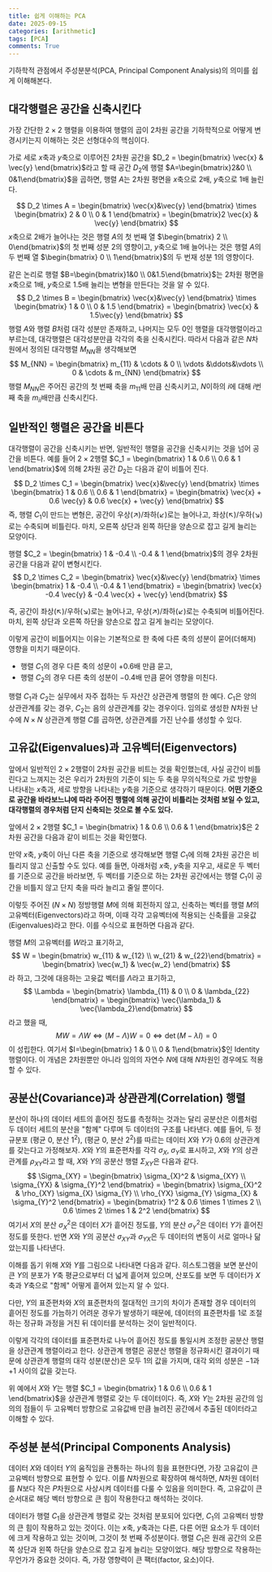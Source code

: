 ```yaml
---
title: 쉽게 이해하는 PCA
date: 2025-09-15
categories: [arithmetic]
tags: [PCA]
comments: True
---
```




기하학적 관점에서 주성분분석(PCA, Principal Component Analysis)의 의미를 쉽게 이해해본다.



## 대각행렬은 공간을 신축시킨다

가장 간단한 $2\times2$ 행렬을 이용하여 행렬의 곱이 2차원 공간을 기하학적으로 어떻게 변경시키는지 이해하는 것은 선형대수의 핵심이다.

가로 세로 $x$축과 $y$축으로 이루어진 2차원 공간을 $D_2 = \begin{bmatrix} \vec{x} & \vec{y} \end{bmatrix}$라고 할 때 공간 $D_2$에 행렬 $A=\begin{bmatrix}2&0 \\ 0&1\end{bmatrix}$을 곱하면, 행렬 $A$는 2차원 평면을 $x$축으로 2배, $y$축으로 1배 늘린다.

$$
D_2 \times A = \begin{bmatrix} \vec{x}&\vec{y} \end{bmatrix} \times \begin{bmatrix} 2 & 0 \\ 0 & 1 \end{bmatrix} = \begin{bmatrix}2 \vec{x} & \vec{y} \end{bmatrix}
$$
$x$축으로 2배가 늘어나는 것은 행렬 $A$의 첫 번째 열 $\begin{bmatrix} 2 \\ 0\end{bmatrix}$의 첫 번째 성분 $2$의 영향이고, $y$축으로 1배 늘어나는 것은 행렬 $A$의 두 번째 열 $\begin{bmatrix} 0 \\ 1\end{bmatrix}$의 두 번재 성분 $1$의 영향이다.

같은 논리로 행렬 $B=\begin{bmatrix}1&0 \\ 0&1.5\end{bmatrix}$는 2차원 평면을 $x$축으로 1배, $y$축으로 1.5배 늘리는 변형을 만든다는 것을 알 수 있다.
$$
D_2 \times B = \begin{bmatrix} \vec{x}&\vec{y} \end{bmatrix} \times \begin{bmatrix} 1 & 0 \\ 0 & 1.5 \end{bmatrix} = \begin{bmatrix} \vec{x} & 1.5\vec{y} \end{bmatrix}
$$
행렬 $A$와 행렬 $B$처럼 대각 성분만 존재하고, 나머지는 모두 $0$인 행렬을 대각행렬이라고 부르는데, 대각행렬은 대각성분만큼 각각의 축을 신축시킨다. 따라서 다음과 같은 $N$차원에서 정의된 대각행렬 $M_{NN}$을 생각해보면
$$
M_{NN} = \begin{bmatrix} m_{11} & \cdots & 0 \\ \vdots &\ddots&\vdots \\ 0 & \cdots & m_{NN} \end{bmatrix}
$$
행렬 $M_{NN}$은 주어진 공간의 첫 번째 축을 $m_{11}$배 만큼 신축시키고, $N$이하의 $i$에 대해 $i$번째 축을 $m_{ii}$배만큼 신축시킨다.





## 일반적인 행렬은 공간을 비튼다

대각행렬이 공간을 신축시키는 반면, 일반적인 행렬을 공간을 신축시키는 것을 넘어 공간을 비튼다. 예를 들어 $2 \times 2$행렬 $C_1 = \begin{bmatrix} 1 & 0.6 \\ 0.6 & 1 \end{bmatrix}$에 의해 2차원 공간 $D_2$는 다음과 같이 비틀어 진다.
$$
D_2 \times C_1 = \begin{bmatrix} \vec{x}&\vec{y} \end{bmatrix} \times \begin{bmatrix} 1 & 0.6 \\ 0.6 & 1 \end{bmatrix} = \begin{bmatrix} \vec{x} + 0.6 \vec{y} & 0.6 \vec{x} + \vec{y} \end{bmatrix}
$$
즉, 행렬 $C_1$이 만드는 변형은, 공간이 우상(↗)/좌하(↙)로는 늘어나고, 좌상(↖)/우하(↘)로는 수축되며 비틀린다. 마치, 오른쪽 상단과 왼쪽 하단을 양손으로 잡고 길게 늘리는 모양이다.



행렬 $C_2 = \begin{bmatrix} 1 & -0.4 \\ -0.4 & 1 \end{bmatrix}$의 경우 2차원 공간을 다음과 같이 변형시킨다.
$$
D_2 \times C_2 = \begin{bmatrix} \vec{x}&\vec{y} \end{bmatrix} \times \begin{bmatrix} 1 & -0.4 \\ -0.4 & 1 \end{bmatrix} = \begin{bmatrix} \vec{x} -0.4 \vec{y} & -0.4 \vec{x} + \vec{y} \end{bmatrix}
$$


즉, 공간이 좌상(↖)/우하(↘)로는 늘어나고, 우상(↗)/좌하(↙)로는 수축되며 비틀어진다. 마치, 왼쪽 상단과 오른쪽 하단을 양손으로 잡고 길게 늘리는 모양이다.

이렇게 공간이 비틀어지는 이유는 기본적으로 한 축에 다른 축의 성분이 묻어(더해져) 영향을 미치기 때문이다. 

- 행렬 $C_1$의 경우 다른 축의 성문이 $+0.6$배 만큼 묻고,
- 행렬 $C_2$의 경우 다른 축의 성분이 $-0.4$배 만큼 묻어 영향을 미친다.

행렬 $C_1$과 $C_2$는 실무에서 자주 접하는 두 자산간 상관관계 행렬의 한 예다. $C_1$은 양의 상관관계를 갖는 경우, $C_2$는 음의 상관관계를 갖는 경우이다. 임의로 생성한 $N$차원 난수에 $N \times N$ 상관관계 행렬 $C$를 곱하면, 상관관계를 가진 난수를 생성할 수 있다.



## 고유값(Eigenvalues)과 고유벡터(Eigenvectors)

앞에서 일반적인 $2 \times 2$행렬이 2차원 공간을 비트는 것을 확인했는데, 사실 공간이 비틀린다고 느껴지는 것은 우리가 2차원의 기준이 되는 두 축을 무의식적으로 가로 방향을 나타내는 $x$축과, 세로 방향을 나타내는 $y$축을 기준으로 생각하기 때문이다. **어떤 기준으로 공간을 바라보느냐에 따라 주어진 행렬에 의해 공간이 비틀리는 것처럼 보일 수 있고, 대각행렬의 경우처럼 단지 신축되는 것으로 볼 수도 있다.**

앞에서 $2\times2$행렬 $C_1 = \begin{bmatrix} 1 & 0.6 \\ 0.6 & 1 \end{bmatrix}$은 2차원 공간을 다음과 같이 비트는 것을 확인했다.

만약 $x$축, $y$축이 아닌 다른 축을 기준으로 생각해보면 행렬 $C_1$에 의해 2차원 공간은 비틀리지 않고 신출할 수도 있다. 예를 들면, 아래처럼 $x$축, $y$축을 지우고, 새로운 두 벡터를 기준으로 공간을 바라보면, 두 벡터를 기준으로 하는 2차원 공간에서는 행렬 $C_1$이 공간을 비틀지 않고 단지 축을 따라 늘리고 줄일 뿐이다.



이렇듯 주어진 ($N \times N$) 정방행렬 $M$에 의해 회전하지 않고, 신축하는 벡터를 행렬 $M$의 고유벡터(Eigenvectors)라고 하며, 이때 각각 고유벡터에 적용되는 신축률을 고윳값(Eigenvalues)라고 한다. 이를 수식으로 표현하면 다음과 같다.

행렬 $M$의 고유벡터를 $W$라고 표기하고,
$$
W = \begin{bmatrix} w_{11} & w_{12} \\ w_{21} & w_{22}\end{bmatrix} = \begin{bmatrix} \vec{w_1} & \vec{w_2} \end{bmatrix}
$$
라 하고, 그것에 대응하는 고윳값 벡터를 $\Lambda$라고 표기하고,
$$
\Lambda = \begin{bmatrix} \lambda_{11} & 0 \\ 0 & \lambda_{22} \end{bmatrix} = \begin{bmatrix} \vec{\lambda_1} & \vec{\lambda_2}\end{bmatrix}
$$
라고 했을 때,
$$
MW = \Lambda W \Leftrightarrow (M-\Lambda)W=0 \Leftrightarrow \det(M-\lambda I) = 0
$$
이 성립한다. 여기서 $I=\begin{bmatrix} 1 & 0 \\ 0 & 1\end{bmatrix}$인 Identity 행렬이다. 이 개념은 2차원뿐만 아니라 임의의 자연수 $N$에 대해 $N$차원인 경우에도 적용할 수 있다.



## 공분산(Covariance)과 상관관계(Correlation) 행렬

분산이 하나의 데이터 세트의 흩어진 정도를 측정하는 것과는 달리 공분산은 이름처럼 두 데이터 세트의 분산을 "함께" 다루며 두 데이터의 구조를 나타낸다. 예를 들어, 두 정규분포 (평균 $0$, 분산 $1^2$), (평균 $0$, 분산 $2^2$)를 따르는 데이터 $X$와 $Y$가 $0.6$의 상관관계를 갖는다고 가정해보자. $X$와 $Y$의 표준편차를 각각 $\sigma_X$, $\sigma_Y$로 표시하고, $X$와 $Y$의 상관관계를 $\rho_{XY}$라고 할 때, $X$와 $Y$의 공분산 행렬 $\Sigma_{XY}$은 다음과 같다.
$$
\Sigma_{XY} = \begin{bmatrix} \sigma_{X}^2 & \sigma_{XY} \\ \sigma_{YX} & \sigma_{Y}^2 \end{bmatrix}
= \begin{bmatrix} \sigma_{X}^2 & \rho_{XY} \sigma_{X} \sigma_{Y} \\ \rho_{YX} \sigma_{Y} \sigma_{X} & \sigma_{Y}^2 \end{bmatrix}
= \begin{bmatrix} 1^2 & 0.6 \times 1 \times 2 \\ 0.6 \times 2 \times 1 & 2^2 \end{bmatrix}
$$
여기서 $X$의 분산 $\sigma_{X}^2$은 데이터 $X$가 흩어진 정도를,  $Y$의 분산 $\sigma_{Y}^2$은 데이터 $Y$가 흩어진 정도를 뜻한다. 반면 $X$와 $Y$의 공분산 $\sigma_{XY}$과 $\sigma_{YX}$은 두 데이터의 변동이 서로 얼마나 닮았는지를 나타낸다. 

이해를 돕기 위해 $X$와 $Y$를 그림으로 나타내면 다음과 같다. 히스토그램을 보면 분산이 큰 $Y$의 분포가 $Y$축 평균으로부터 더 넓게 흩어져 있으며, 산포도를 보면 두 데이터가 $X$축과 $Y$축으로 "함께" 어떻게 흩어져 있는지 알 수 있다.

다만, $Y$의 표준편차와 $X$의 표준편차의 절대적인 크기의 차이가 존재할 경우 데이터의 흩어진 정도를 가늠하기 어려운 경우가 발생하기 때문에, 데이터의 표준편차를 $1$로 조절하는 정규화 과정을 거친 뒤 데이터를 분석하는 것이 일반적이다.

이렇게 각각의 데이터를 표준편차로 나누어 흩어진 정도를 통일시켜 조정한 공분산 행렬을 상관관계 행렬이라고 한다. 상관관계 행렬은 공분산 행렬을 정규화시킨 결과이기 때문에 상관관계 행렬의 대각 성분(분산)은 모두 1의 값을 가지며, 대각 외의 성분은 $-1$과 $+1$ 사이의 값을 갖는다.

위 예에서 $X$와 $Y$는 행렬 $C_1 = \begin{bmatrix} 1 & 0.6 \\ 0.6 & 1 \end{bmatrix}$을 상관관계 행렬로 갖는 두 데이터이다. 즉, $X$와 $Y$는 2차원 공간의 임의의 점들이 두 고유벡터 방향으로 고유값배 만큼 늘려진 공간에서 추출된 데이터라고 이해할 수 있다.



## 주성분 분석(Principal Components Analysis)

데이터 $X$와 데이터 $Y$의 움직임을 관통하는 하나의 힘을 표현한다면, 가장 고유값이 큰 고유벡터 방향으로 표현할 수 있다. 이를 $N$차원으로 확장하여 해석하면, $N$차원 데이터를 $N$보다 작은 $P$차원으로 사상시켜 데이터를 다룰 수 있음을 의미한다. 즉, 고유값이 큰 순서대로 해당 벡터 방향으로 큰 힘이 작용한다고 해석하는 것이다.

데이터가  행렬 $C_1$을 상관관계 행렬로 갖는 것처럼 분포되어 있다면, $C_1$의 고유벡터 방향의 큰 힘이 작용하고 있는 것이다. 이는 $x$축, $y$축과는 다른, 다른 어떤 요소가 두 데이터에 크게 작용하고 있는 것이며, 그것이 첫 번째 주성분이다. 행렬 $C_1$은 원래 공간의 오른쪽 상단과 왼쪽 하단을 양손으로 잡고 길게 늘리는 모양이었다. 해당 방향으로 작용하는 무언가가 중요한 것이다. 즉, 가장 영향력이 큰 팩터(factor, 요소)이다.



